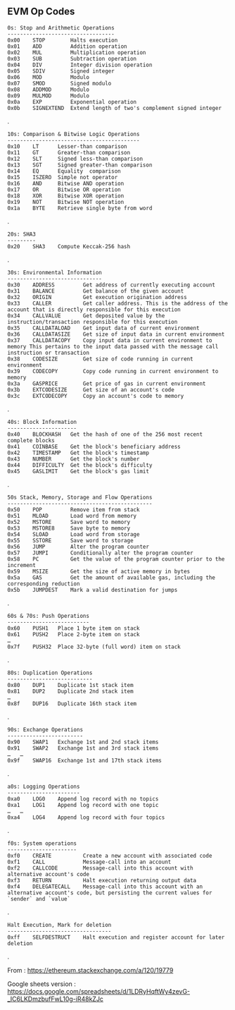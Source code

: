 ## EVM Op Codes

    0s: Stop and Arithmetic Operations
    ----------------------------------
    0x00	STOP		Halts execution
    0x01 	ADD 		Addition operation
    0x02 	MUL 		Multiplication operation
    0x03 	SUB  		Subtraction operation
    0x04 	DIV 		Integer division operation
    0x05	SDIV 		Signed integer
    0x06 	MOD	    	Modulo
    0x07	SMOD		Signed modulo
    0x08	ADDMOD		Modulo
    0x09 	MULMOD  	Modulo
    0x0a 	EXP 		Exponential operation
    0x0b 	SIGNEXTEND 	Extend length of two's complement signed integer

.


    10s: Comparison & Bitwise Logic Operations
    ------------------------------------------
    0x10	LT 	    Lesser-than comparison
    0x11	GT 	    Greater-than comparison
    0x12 	SLT 	Signed less-than comparison
    0x13 	SGT 	Signed greater-than comparison
    0x14 	EQ	    Equality  comparison
    0x15 	ISZERO	Simple not operator
    0x16 	AND	    Bitwise AND operation
    0x17	OR	    Bitwise OR operation
    0x18 	XOR	    Bitwise XOR operation
    0x19 	NOT 	Bitwise NOT operation
    0x1a	BYTE	Retrieve single byte from word

.

    20s: SHA3
    ---------
    0x20	SHA3	Compute Keccak-256 hash


.

    30s: Environmental Information
    ------------------------------
    0x30 	ADDRESS	        Get address of currently executing account
    0x31	BALANCE	        Get balance of the given account
    0x32 	ORIGIN 	        Get execution origination address
    0x33 	CALLER	        Get caller address. This is the address of the account that is directly responsible for this execution
    0x34 	CALLVALUE	    Get deposited value by the instruction/transaction responsible for this execution
    0x35 	CALLDATALOAD 	Get input data of current environment
    0x36 	CALLDATASIZE	Get size of input data in current environment
    0x37	CALLDATACOPY 	Copy input data in current environment to memory This pertains to the input data passed with the message call instruction or transaction
    0x38 	CODESIZE 	    Get size of code running in current environment
    0x39	CODECOPY	    Copy code running in current environment to memory
    0x3a	GASPRICE	    Get price of gas in current environment
    0x3b	EXTCODESIZE 	Get size of an account's code
    0x3c 	EXTCODECOPY	    Copy an account's code to memory

.

    40s: Block Information
    ----------------------
    0x40 	BLOCKHASH	Get the hash of one of the 256 most recent complete blocks
    0x41 	COINBASE 	Get the block's beneficiary address
    0x42 	TIMESTAMP 	Get the block's timestamp
    0x43	NUMBER	    Get the block's number
    0x44 	DIFFICULTY	Get the block's difficulty
    0x45 	GASLIMIT 	Get the block's gas limit

.


    50s Stack, Memory, Storage and Flow Operations
    ----------------------------------------------
    0x50 	POP	        Remove item from stack
    0x51 	MLOAD	    Load word from memory
    0x52 	MSTORE	    Save word to memory
    0x53 	MSTORE8	    Save byte to memory
    0x54 	SLOAD	    Load word from storage
    0x55 	SSTORE	    Save word to storage
    0x56 	JUMP	    Alter the program counter
    0x57 	JUMPI	    Conditionally alter the program counter
    0x58 	PC  	    Get the value of the program counter prior to the increment
    0x59 	MSIZE	    Get the size of active memory in bytes
    0x5a 	GAS	        Get the amount of available gas, including the corresponding reduction
    0x5b 	JUMPDEST    Mark a valid destination for jumps

.

    60s & 70s: Push Operations
    --------------------------
    0x60 	PUSH1	Place 1 byte item on stack
    0x61	PUSH2	Place 2-byte item on stack
    …
    0x7f 	PUSH32	Place 32-byte (full word) item on stack

.

    80s: Duplication Operations
    ---------------------------
    0x80 	DUP1	Duplicate 1st stack item
    0x81 	DUP2	Duplicate 2nd stack item
    …
    0x8f 	DUP16	Duplicate 16th stack item

.

    90s: Exchange Operations
    ------------------------
    0x90 	SWAP1	Exchange 1st and 2nd stack items
    0x91 	SWAP2	Exchange 1st and 3rd stack items
    …	…
    0x9f 	SWAP16 	Exchange 1st and 17th stack items

.

    a0s: Logging Operations
    -----------------------
    0xa0	LOG0	Append log record with no topics
    0xa1	LOG1	Append log record with one topic
    …	…
    0xa4	LOG4	Append log record with four topics

.

    f0s: System operations
    ----------------------
    0xf0 	CREATE		    Create a new account with associated code
    0xf1	CALL		    Message-call into an account
    0xf2 	CALLCODE		Message-call into this account with alternative account's code
    0xf3 	RETURN	  		Halt execution returning output data
	0xf4	DELEGATECALL	Message-call into this account with an alternative account's code, but persisting the current values for `sender` and `value`

.

    Halt Execution, Mark for deletion
    ---------------------------------
    0xff 	SELFDESTRUCT	Halt execution and register account for later deletion

.


From : https://ethereum.stackexchange.com/a/120/19779 

Google sheets version : https://docs.google.com/spreadsheets/d/1LDRyHqftWy4zevG-_IC6LKDmzbufFwL10g-iR48kZJc

